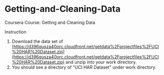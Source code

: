 # Getting-and-Cleaning-Data
Coursera Course: Getting and Cleaning Data

Instruction

1. Download the data set of [https://d396qusza40orc.cloudfront.net/getdata%2Fprojectfiles%2FUCI%20HAR%20Dataset.zip](https://d396qusza40orc.cloudfront.net/getdata%2Fprojectfiles%2FUCI%20HAR%20Dataset.zip) and unzip into your work directory.
2. You should see a directory of "UCI HAR Dataset" under work directory.

